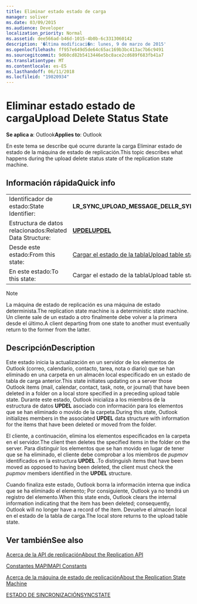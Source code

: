 ```yaml
---
title: Eliminar estado estado de carga
manager: soliver
ms.date: 03/09/2015
ms.audience: Developer
localization_priority: Normal
ms.assetid: dee566ad-b46d-1015-4b0b-6c3313060142
description: '�ltima modificaci�n: lunes, 9 de marzo de 2015'
ms.openlocfilehash: ff957e649d5de64c65ac169b3bc413ac7b6c9491
ms.sourcegitcommit: 9d60cd82b5413446e5bc8ace2cd689f683fb41a7
ms.translationtype: MT
ms.contentlocale: es-ES
ms.lasthandoff: 06/11/2018
ms.locfileid: "19820934"
---
```

# <a name="upload-delete-status-state"></a><span data-ttu-id="7e100-103">Eliminar estado estado de carga</span><span class="sxs-lookup"><span data-stu-id="7e100-103">Upload Delete Status State</span></span>

  
  
<span data-ttu-id="7e100-104">**Se aplica a**: Outlook</span><span class="sxs-lookup"><span data-stu-id="7e100-104">**Applies to**: Outlook</span></span> 
  
 <span data-ttu-id="7e100-105">En este tema se describe qué ocurre durante la carga Eliminar estado de estado de la máquina de estado de replicación.</span><span class="sxs-lookup"><span data-stu-id="7e100-105">This topic describes what happens during the upload delete status state of the replication state machine.</span></span> 
  
## <a name="quick-info"></a><span data-ttu-id="7e100-106">Información rápida</span><span class="sxs-lookup"><span data-stu-id="7e100-106">Quick info</span></span>

|||
|:-----|:-----|
|<span data-ttu-id="7e100-107">Identificador de estado:</span><span class="sxs-lookup"><span data-stu-id="7e100-107">State Identifier:</span></span>  <br/> |<span data-ttu-id="7e100-108">**LR_SYNC_UPLOAD_MESSAGE_DEL**</span><span class="sxs-lookup"><span data-stu-id="7e100-108">**LR_SYNC_UPLOAD_MESSAGE_DEL**</span></span> <br/> |
|<span data-ttu-id="7e100-109">Estructura de datos relacionados:</span><span class="sxs-lookup"><span data-stu-id="7e100-109">Related Data Structure:</span></span>  <br/> |<span data-ttu-id="7e100-110">**[UPDEL](updel.md)**</span><span class="sxs-lookup"><span data-stu-id="7e100-110">**[UPDEL](updel.md)**</span></span> <br/> |
|<span data-ttu-id="7e100-111">Desde este estado:</span><span class="sxs-lookup"><span data-stu-id="7e100-111">From this state:</span></span>  <br/> |[<span data-ttu-id="7e100-112">Cargar el estado de la tabla</span><span class="sxs-lookup"><span data-stu-id="7e100-112">Upload table state</span></span>](upload-table-state.md) <br/> |
|<span data-ttu-id="7e100-113">En este estado:</span><span class="sxs-lookup"><span data-stu-id="7e100-113">To this state:</span></span>  <br/> |<span data-ttu-id="7e100-114">Cargar el estado de la tabla</span><span class="sxs-lookup"><span data-stu-id="7e100-114">Upload table state</span></span>  <br/> |
   
> [!NOTE]
> <span data-ttu-id="7e100-115">La máquina de estado de replicación es una máquina de estado determinista.</span><span class="sxs-lookup"><span data-stu-id="7e100-115">The replication state machine is a deterministic state machine.</span></span> <span data-ttu-id="7e100-116">Un cliente sale de un estado a otro finalmente debe volver a la primera desde el último.</span><span class="sxs-lookup"><span data-stu-id="7e100-116">A client departing from one state to another must eventually return to the former from the latter.</span></span> 
  
## <a name="description"></a><span data-ttu-id="7e100-117">Descripción</span><span class="sxs-lookup"><span data-stu-id="7e100-117">Description</span></span>

<span data-ttu-id="7e100-118">Este estado inicia la actualización en un servidor de los elementos de Outlook (correo, calendario, contacto, tarea, nota o diario) que se han eliminado en una carpeta en un almacén local especificado en un estado de tabla de carga anterior.</span><span class="sxs-lookup"><span data-stu-id="7e100-118">This state initiates updating on a server those Outlook items (mail, calendar, contact, task, note, or journal) that have been deleted in a folder on a local store specified in a preceding upload table state.</span></span> <span data-ttu-id="7e100-119">Durante este estado, Outlook inicializa a los miembros de la estructura de datos **UPDEL** asociado con información para los elementos que se han eliminado o movido de la carpeta.</span><span class="sxs-lookup"><span data-stu-id="7e100-119">During this state, Outlook initializes members in the associated **UPDEL** data structure with information for the items that have been deleted or moved from the folder.</span></span> 
  
<span data-ttu-id="7e100-120">El cliente, a continuación, elimina los elementos especificados en la carpeta en el servidor.</span><span class="sxs-lookup"><span data-stu-id="7e100-120">The client then deletes the specified items in the folder on the server.</span></span> <span data-ttu-id="7e100-121">Para distinguir los elementos que se han movido en lugar de tener que se ha eliminado, el cliente debe comprobar a los miembros de *pupmov* identificados en la estructura **UPDEL** .</span><span class="sxs-lookup"><span data-stu-id="7e100-121">To distinguish items that have been moved as opposed to having been deleted, the client must check the  *pupmov*  members identified in the **UPDEL** structure.</span></span> 
  
<span data-ttu-id="7e100-122">Cuando finaliza este estado, Outlook borra la información interna que indica que se ha eliminado el elemento; Por consiguiente, Outlook ya no tendrá un registro del elemento.</span><span class="sxs-lookup"><span data-stu-id="7e100-122">When this state ends, Outlook clears the internal information indicating that the item has been deleted; consequently, Outlook will no longer have a record of the item.</span></span> <span data-ttu-id="7e100-123">Devuelve el almacén local en el estado de la tabla de carga.</span><span class="sxs-lookup"><span data-stu-id="7e100-123">The local store returns to the upload table state.</span></span>
  
## <a name="see-also"></a><span data-ttu-id="7e100-124">Ver también</span><span class="sxs-lookup"><span data-stu-id="7e100-124">See also</span></span>



[<span data-ttu-id="7e100-125">Acerca de la API de replicación</span><span class="sxs-lookup"><span data-stu-id="7e100-125">About the Replication API</span></span>](about-the-replication-api.md)
  
[<span data-ttu-id="7e100-126">Constantes MAPI</span><span class="sxs-lookup"><span data-stu-id="7e100-126">MAPI Constants</span></span>](mapi-constants.md)
  
[<span data-ttu-id="7e100-127">Acerca de la máquina de estado de replicación</span><span class="sxs-lookup"><span data-stu-id="7e100-127">About the Replication State Machine</span></span>](about-the-replication-state-machine.md)
  
[<span data-ttu-id="7e100-128">ESTADO DE SINCRONIZACIÓN</span><span class="sxs-lookup"><span data-stu-id="7e100-128">SYNCSTATE</span></span>](syncstate.md)

